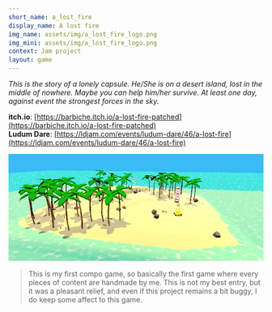 ```yaml
---
short_name: a_lost_fire
display_name: A lost fire
img_name: assets/img/a_lost_fire_logo.png
img_mini: assets/img/a_lost_fire_logo.png
context: Jam project
layout: game
---
```


_This is the story of a lonely capsule. He/She is on a desert island, lost in the middle of nowhere. Maybe you can help him/her survive. At least one day, against event the strongest forces in the sky._

**itch.io**: [https://barbiche.itch.io/a-lost-fire-patched](https://barbiche.itch.io/a-lost-fire-patched)  
**Ludum Dare**: [https://ldjam.com/events/ludum-dare/46/a-lost-fire](https://ldjam.com/events/ludum-dare/46/a-lost-fire)

![../assets/img/a_lost_fire_gameplay.png](../assets/img/a_lost_fire_gameplay.png)

> This is my first compo game, so basically the first game where every pieces of content are handmade by me. This is not my best entry, but it was a pleasant relief, and even if this project remains a bit buggy, I do keep some affect to this game.